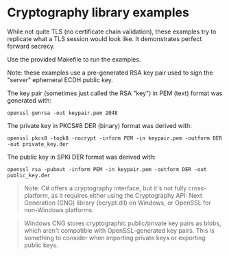 # Cryptography library examples

While not quite TLS (no certificate chain validation), these examples try to replicate what a TLS session would look like. It demonstrates perfect forward secrecy.

Use the provided Makefile to run the examples.

Note: these examples use a pre-generated RSA key pair used to sign the "server" ephemeral ECDH public key.

The key pair (sometimes just called the RSA "key") in PEM (text) format was generated with:

```
openssl genrsa -out keypair.pem 2048
```

The private key in PKCS#8 DER (binary) format was derived with:

```
openssl pkcs8 -topk8 -nocrypt -inform PEM -in keypair.pem -outform DER -out private_key.der
```

The public key in SPKI DER format was derived with:

```
openssl rsa -pubout -inform PEM -in keypair.pem -outform DER -out public_key.der
```

> Note: C# offers a cryptography interface, but it's not fully cross-platform, as it requires either using the Cryptography API: Next Generation (CNG) library (bcrypt.dll) on Windows, or OpenSSL for non-Windows platforms.

> Windows CNG stores cryptographic public/private key pairs as blobs, which aren't compatible with OpenSSL-generated key pairs. This is something to consider when importing private keys or exporting public keys.
